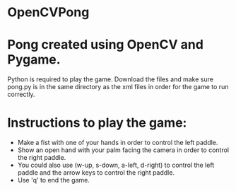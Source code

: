 # OpenCVPong

# Pong created using OpenCV and Pygame.
 
 Python is required to play the game. Download the files and make sure pong.py is in the same directory as the xml files in order for the game to run correctly.
 
# Instructions to play the game: 
 - Make a fist with one of your hands in order to control the left paddle. 
 - Show an open hand with your palm facing the camera in order to control the right paddle.
 - You could also use (w-up, s-down, a-left, d-right) to control the left paddle and the arrow keys to control the right paddle.
 - Use 'q' to end the game. 
